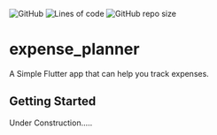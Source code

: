![GitHub](https://img.shields.io/github/license/itzVort3x1/expense-planner?style=plastic) ![Lines of code](https://img.shields.io/tokei/lines/github/itzVort3x1/expense-planner?style=plastic) ![GitHub repo size](https://img.shields.io/github/repo-size/itzVort3x1/expense-planner?style=plastic)

# expense_planner

A Simple Flutter app that can help you track expenses.

## Getting Started
Under Construction.....
